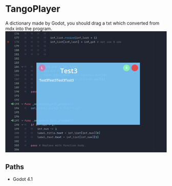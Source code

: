 # TangoPlayer
A dictionary made by Godot, you should drag a txt which converted from mdx into the program.
![](Picture.png)

## Paths
- Godot 4.1